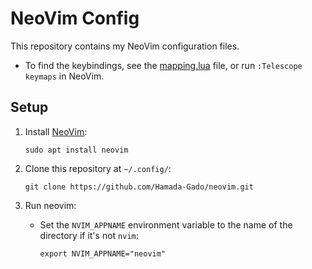 # NeoVim Config

This repository contains my NeoVim configuration files.

* To find the keybindings, see the [mapping.lua](lua/plugins/mappings.lua) file, or run `:Telescope keymaps` in NeoVim.

## Setup

1. Install [NeoVim](https://neovim.io/):

   ```shell
   sudo apt install neovim
   ```

2. Clone this repository at `~/.config/`:

   ```shell
   git clone https://github.com/Hamada-Gado/neovim.git
   ```

3. Run neovim:
   * Set the `NVIM_APPNAME` environment variable to the name of the directory if it's not `nvim`:
      ```shell
      export NVIM_APPNAME="neovim"
      ```
